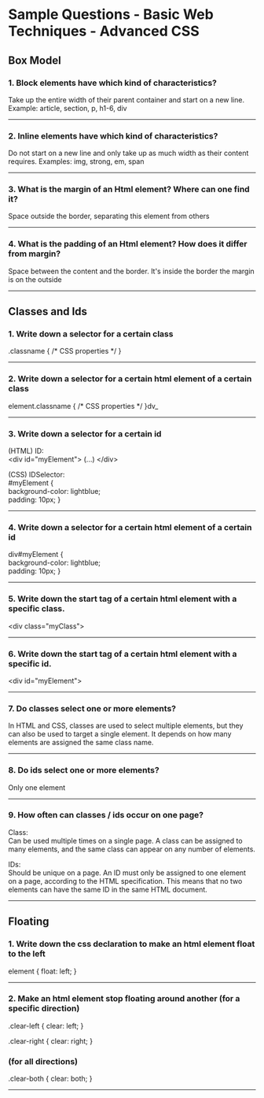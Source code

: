 # Sample Questions - Basic Web Techniques - Advanced CSS

## Box Model

### 1. Block elements have which kind of characteristics?
Take up the entire width of their parent container and start on a new line.
Example: article, section, p, h1-6, div

---

### 2. Inline elements have which kind of characteristics?
Do not start on a new line and only take up as much width as their content
requires. Examples: img, strong, em, span

---
### 3. What is the margin of an Html element? Where can one find it?
Space outside the border, separating this element from others

---
### 4. What is the padding of an Html element? How does it differ from margin?
 Space between the content and the border. It's inside the border the margin is on the outside

---

## Classes and Ids

### 1. Write down a selector for a certain class
.classname {
    /* CSS properties */
}


---
### 2. Write down a selector for a certain html element of a certain class
element.classname {
    /* CSS properties */
}dv_

---
### 3. Write down a selector for a certain id

(HTML) ID: <br>
&lt;div id="myElement"&gt; (...)
    &lt;/div&gt;

 (CSS) IDSelector: <br>
#myElement { <br>
    background-color: lightblue; 
    <br>padding: 10px;
}


---
### 4. Write down a selector for a certain html element of a certain id

div#myElement { <br>
    background-color: lightblue; <br>
    padding: 10px;
}

---
### 5. Write down the start tag of a certain html element with a specific class.
&lt;div class="myClass"&gt;


---
### 6. Write down the start tag of a certain html element with a specific id.
&lt;div id="myElement"&gt;


--- 
### 7. Do classes select one or more elements?
In HTML and CSS, classes are used to select multiple elements, 
but they can also be used to target a single element. 
It depends on how many elements are assigned the same class name.

---
### 8. Do ids select one or more elements?
Only one element

---
### 9. How often can classes / ids occur on one page?
Class: <br> Can be used multiple times on a single page.
A class can be assigned to many elements, 
and the same class can appear on any number of elements.

IDs: <br> Should be unique on a page.
An ID must only be assigned to one element on a page, 
according to the HTML specification. 
This means that no two elements can have the same ID 
in the same HTML document.

---

## Floating

### 1. Write down the css declaration to make an html element float to the left
element {
    float: left;
}

---
### 2. Make an html element stop floating around another (for a specific direction)


.clear-left {
    clear: left;
}

.clear-right {
    clear: right;
}


### (for all directions)

.clear-both {
    clear: both;
}

---

